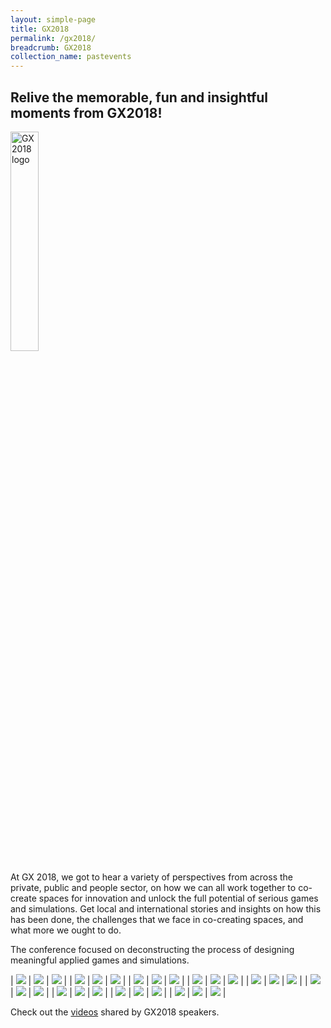```yaml
---
layout: simple-page
title: GX2018
permalink: /gx2018/
breadcrumb: GX2018
collection_name: pastevents
---
```

## Relive the memorable, fun and insightful moments from GX2018!
<a href="https://photos.app.goo.gl/Rgc5wcmtKzpkWraR6"><img src="/images/gx2018_logo_colour.png" width="30%" length="30%" alt="GX2018 logo"></a>

At GX 2018, we got to hear a variety of perspectives from across the private, public and people sector, on how we can all work together to co-create spaces for innovation and unlock the full potential of serious games and simulations. Get local and international stories and insights on how this has been done, the challenges that we face in co-creating spaces, and what more we ought to do.

The conference focused on deconstructing the process of designing meaningful applied games and simulations.

| <a href="/images/GX2018_gallery/images/6C8A2112.jpg"><a href="/images/GX2018_gallery/images/6C8A2112.jpg"><img src="/images/GX2018_gallery/images/6C8A2112.jpg"></a> | <a href="/images/GX2018_gallery/images/6C8A2098.jpg"><img src="/images/GX2018_gallery/images/6C8A2098.jpg"></a> | <a href=""><img src="/images/GX2018_gallery/images/6C8A2096.jpg"></a> |
| <a href="/images/GX2018_gallery/images/6C8A2084.jpg"><img src="/images/GX2018_gallery/images/6C8A2084.jpg"></a> | <a href="/images/GX2018_gallery/images/6C8A2391.jpg"><img src="/images/GX2018_gallery/images/6C8A2391.jpg"></a> | <a href="/images/GX2018_gallery/images/RJ1_7183.jpg"><img src="/images/GX2018_gallery/images/RJ1_7183.jpg"></a> |
| <a href="/images/GX2018_gallery/images/6C8A2115.jpg"><img src="/images/GX2018_gallery/images/6C8A2115.jpg"></a> | <a href="/images/GX2018_gallery/images/6C8A2234.jpg"><img src="/images/GX2018_gallery/images/6C8A2234.jpg"></a> | <a href="/images/GX2018_gallery/images/6C8A2275.jpg"><img src="/images/GX2018_gallery/images/6C8A2275.jpg"></a> |
| <a href="/images/GX2018_gallery/images/6C8A2284.jpg"><img src="/images/GX2018_gallery/images/6C8A2284.jpg"></a> | <a href="/images/GX2018_gallery/images/6C8A2285.jpg"><img src="/images/GX2018_gallery/images/6C8A2285.jpg"></a> | <a href="/images/GX2018_gallery/images/6C8A2351.jpg"><img src="/images/GX2018_gallery/images/6C8A2351.jpg"></a> |
| <a href="/images/GX2018_gallery/images/6C8A2379.jpg"><img src="/images/GX2018_gallery/images/6C8A2379.jpg"></a> | <a href="/images/GX2018_gallery/images/RJ1_5684.jpg"><img src="/images/GX2018_gallery/images/RJ1_5684.jpg"></a> | <a href="/images/GX2018_gallery/images/RJ1_5799.jpg"><img src="/images/GX2018_gallery/images/RJ1_5799.jpg"></a> |
| <a href="/images/GX2018_gallery/images/RJ1_5950.jpg"><img src="/images/GX2018_gallery/images/RJ1_5950.jpg"></a> | <a href="/images/GX2018_gallery/images/RJ1_5998.jpg"><img src="/images/GX2018_gallery/images/RJ1_5998.jpg"></a> | <a href="/images/GX2018_gallery/images/RJ1_6032.jpg"><img src="/images/GX2018_gallery/images/RJ1_6032.jpg"></a> |
| <a href="/images/GX2018_gallery/images/RJ1_7132.jpg"><img src="/images/GX2018_gallery/images/RJ1_7132.jpg"></a> | <a href="/images/GX2018_gallery/images/RJ1_7163.jpg"><img src="/images/GX2018_gallery/images/RJ1_7163.jpg"></a> | <a href="/images/GX2018_gallery/images/RJ1_7208.jpg"><img src="/images/GX2018_gallery/images/RJ1_7208.jpg"></a> |
| <a href="/images/GX2018_gallery/images/RJ1_7583.jpg"><img src="/images/GX2018_gallery/images/RJ1_7583.jpg"></a> | <a href="/images/GX2018_gallery/images/RJ1_7624.jpg"><img src="/images/GX2018_gallery/images/RJ1_7624.jpg"></a> | <a href="/images/GX2018_gallery/images/RJ1_7658.jpg"><img src="/images/GX2018_gallery/images/RJ1_7658.jpg"></a> |
| <a href="/images/GX2018_gallery/images/RJ1_7706.jpg"><img src="/images/GX2018_gallery/images/RJ1_7706.jpg"></a> | <a href="/images/GX2018_gallery/images/RJ1_7724.jpg"><img src="/images/GX2018_gallery/images/RJ1_7724.jpg"></a> | <a href="/images/GX2018_gallery/images/RJ1_7764.jpg"><img src="/images/GX2018_gallery/images/RJ1_7764.jpg"></a> |

Check out the <a href="/gx2018videos.md">videos</a> shared by GX2018 speakers.

